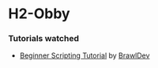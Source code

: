# H2-Obby

### Tutorials watched
- <a href="https://www.youtube.com/watch?v=9MUgLaF22Yo&list=PLQ1Qd31Hmi3W_CGDzYOp7enyHlOuO3MtC">Beginner Scripting Tutorial</a> by <a href="https://www.youtube.com/@BrawlDevRBLX">BrawlDev</a> 
